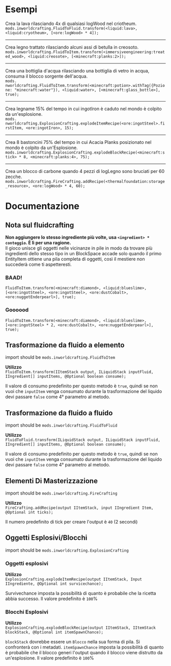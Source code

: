 # Esempi

Crea la lava rilasciando 4x di qualsiasi logWood nel criotheum.  
`mods.inworldcrafting.FluidToFluid.transform(<liquid:lava>, <liquid:cryotheum>, [<ore:logWood> * 4]);`

* * *

Crea legno trattato rilasciando alcuni assi di betulla in creosoto. `mods.inworldcrafting.FluidToItem.transform(<immersiveengineering:treated_wood>, <liquid:creosote>, [<minecraft:planks:2>]);`

* * *

Crea una bottiglia d'acqua rilasciando una bottiglia di vetro in acqua, consuma il blocco sorgente dell'acqua.  
`mods. nworldcrafting.FluidToItem.transform(<minecraft:potion>.withTag({Pozione: "minecraft:water"}), <liquid:water>, [<minecraft:glass_bottle>], true);`

* * *

Crea legname 15% del tempo in cui ingotIron è caduto nel mondo è colpito da un'esplosione.  
`mods. nworldcrafting.ExplosionCrafting.explodeItemRecipe(<ore:ingotSteel>.firstItem, <ore:ingotIron>, 15);`

* * *

Crea 8 bastoncini 75% del tempo in cui Acacia Planks posizionato nel mondo è colpito da un'Esplosione. `mods.inworldcrafting.ExplosionCrafting.explodeBlockRecipe(<minecraft:stick> * 8, <minecraft:planks:4>, 75);`

* * *

Crea un blocco di carbone quando 4 pezzi di logLegno sono bruciati per 60 zecche. `mods.inworldcrafting.FireCrafting.addRecipe(<thermalfoundation:storage_resource>, <ore:logWood> * 4, 60);`

# Documentazione

## Nota sul fluidcrafting

**Non aggiungere lo stesso ingrediente più volte, usa `<ingredient> * conteggio`. È lì per una ragione.**  
Il gioco unisce gli oggetti nelle vicinanze in pile in modo da trovare più ingredienti dello stesso tipo in un BlockSpace accade solo quando il primo EntityItem ottiene una pila completa di oggetti, così il mestiere non succederà come ti aspetteresti.

### BAAD!

`FluidToItem.transform(<minecraft:diamond>, <liquid:blueslime>, [<ore:ingotSteel>, <ore:ingotSteel>, <ore:dustCobalt>, <ore:nuggetEnderpearl>], true);`

### Goooood

`FluidToItem.transform(<minecraft:diamond>, <liquid:blueslime>, [<ore:ingotSteel> * 2, <ore:dustCobalt>, <ore:nuggetEnderpearl>], true);`

## Trasformazione da fluido a elemento

import should be `mods.inworldcrafting.FluidToItem`

**Utilizzo**  
`FluidToItem.transform(IItemStack output, ILiquidStack inputFluid, IIngredient[] inputItems, @Optional boolean consume);`

Il valore di consumo predefinito per questo metodo è `true`, quindi se non vuoi che `inputItem` venga consumato durante la trasformazione del liquido devi passare `false` come 4° parametro al metodo.

## Trasformazione da fluido a fluido

import should be `mods.inworldcrafting.FluidToFluid`

**Utilizzo**  
`FluidToFluid.transform(ILiquidStack output, ILiquidStack inputFluid, IIngredient[] inputItems, @Optional boolean consume);`

Il valore di consumo predefinito per questo metodo è `true`, quindi se non vuoi che `inputItem` venga consumato durante la trasformazione del liquido devi passare `false` come 4° parametro al metodo.

## Elementi Di Masterizzazione

import should be `mods.inworldcrafting.FireCrafting`

**Utilizzo**  
`FireCrafting.addRecipe(output IItemStack, input IIngredient Item, @Optional int ticks);`

Il numero predefinito di tick per creare l'output è `40` (2 secondi)

## Oggetti Esplosivi/Blocchi

import should be `mods.inworldcrafting.ExplosionCrafting`

### Oggetti esplosivi

**Utilizzo**  
`ExplosionCrafting.explodeItemRecipe(output IItemStack, Input IIngrediente, @Optional int survicechance);`

Survivechance imposta la possibilità di quanto è probabile che la ricetta abbia successo. Il valore predefinito è `100`%

### Blocchi Esplosivi

**Utilizzo**  
`ExplosionCrafting.explodeBlockRecipe(output IItemStack, IItemStack blockStack, @Optional int itemSpawnChance);`

`blockStack` dovrebbe essere un `Blocco` nella sua forma di pila. Si confronterà con i metadati. `itemSpawnChance` imposta la possibilità di quanto è probabile che il blocco generi l'output quando il blocco viene distrutto da un'esplosione. Il valore predefinito è `100`%